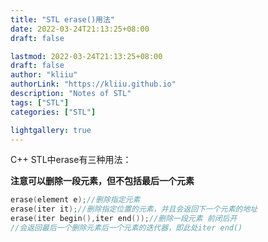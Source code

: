 ```yaml
---
title: "STL erase()用法"
date: 2022-03-24T21:13:25+08:00
draft: false

lastmod: 2022-03-24T21:13:25+08:00
draft: false
author: "kliiu"
authorLink: "https://kliiu.github.io"
description: "Notes of STL"
tags: ["STL"]
categories: ["STL"]

lightgallery: true
---
```

C++ STL中erase有三种用法：
<!--more-->
**注意可以删除一段元素，但不包括最后一个元素**
```c++
erase(element e);//删除指定元素
erase(iter it);//删除指定位置的元素，并且会返回下一个元素的地址
erase(iter begin(),iter end());//删除一段元素 前闭后开 
//会返回最后一个删除元素后一个元素的迭代器，即此处iter end()
```


